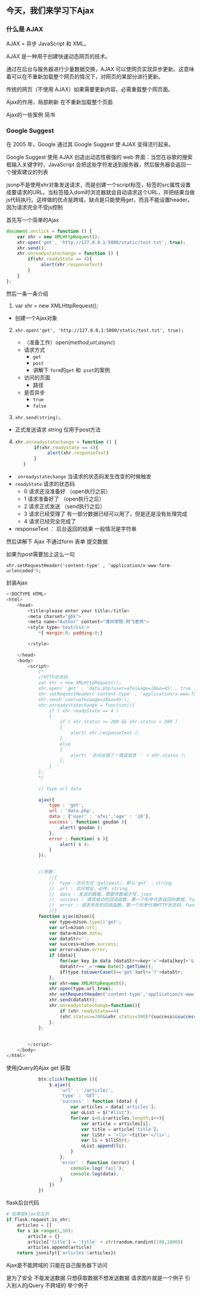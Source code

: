 ## 今天，我们来学习下Ajax



### 什么是 AJAX 

AJAX = 异步 JavaScript 和 XML。

AJAX 是一种用于创建快速动态网页的技术。

通过在后台与服务器进行少量数据交换，AJAX 可以使网页实现异步更新。这意味着可以在不重新加载整个网页的情况下，对网页的某部分进行更新。

传统的网页（不使用 AJAX）如果需要更新内容，必需重载整个网页面。

Ajax的作用，局部刷新 在不重新加载整个页面 

Ajax的一些案例 简书

### Google Suggest

在 2005 年，Google 通过其 Google Suggest 使 AJAX 变得流行起来。

Google Suggest 使用 AJAX 创造出动态性极强的 web 界面：当您在谷歌的搜索框输入关键字时，JavaScript 会把这些字符发送到服务器，然后服务器会返回一个搜索建议的列表



jsonp不是使用xhr对象发送请求，而是创建一个script标签，标签的src属性设置成要请求的URL。当标签插入dom时浏览器就会自动请求这个URL，并把结果当做js代码执行。这样做的优点是跨域，缺点是只能使用get，而且不能设置header。因为请求完全不受js控制



首先写一个简单的Ajax

```javascript
document.onclick = function () {
    var xhr = new XMLHttpRequest();
    xhr.open('get', 'http://127.0.0.1:5000/static/test.txt', true);
    xhr.send();
    xhr.onreadystatechange = function () {
        if(xhr.readyState == 4){
             alert(xhr.responseText)
        }
    }
};
```

然后一条一条介绍

1.  var xhr = new XMLHttpRequest();

   * 创建一个Ajax对象

2. `xhr.open('get', 'http://127.0.0.1:5000/static/test.txt', true);`

   *  （准备工作）open(*method*,*url*,*async*)
     * 请求方式
       * `get`
       * `post`
       * 讲解下 `form`的`get` 和` psot`的案例
     * 访问的页面
       * 路径
     * 是否异步
       * `true`
       * `false`

3.  `xhr.send(string);`

   * 正式发送请求 string 仅用于post方法

4.  ```javascript
    xhr.onreadystatechange = function () {
           if(xhr.readyState == 4){
                alert(xhr.responseText)
           }
       }
    ```

   * ` onreadystatechange`  当请求的状态码发生改变的时候触发
   * `readyState` 请求的状态码
     * 0   请求还没准备好 （open执行之前）
     * 1   请求准备好了 （open执行之后）
     * 2  请求正式发送  （send执行之后）
     * 3  请求已经受理了   有一部分数据已经可以用了，但是还是没有处理完成
     * 4 请求已经完全完成了
   * responseText  ： 后台返回的结果  一般情况是字符串


然后讲解下 Ajax  不通过form 表单  提交数据



如果为post需要加上这么一句

`xhr.setRequestHeader('content-type' , 'application/x-www-form-urlencoded');`







封装Ajax

```javascript
<!DOCTYPE HTML>
<html>
	<head>
		<title>please enter your title</title>
		<meta charset="gbk">
		<meta name="Author" content="潭州学院-阿飞老师">
		<style type='text/css'>
			*{ margin:0; padding:0;}

		</style>
		
	</head>
	<body>
		<script>
			/*
			//HTTP状态码
			var xhr = new XMLHttpRequest();
			xhr.open( 'get' , 'data.php?user=afei&age=18&o=45' , true );
			xhr.setRequestHeader('content-type' , 'application/x-www-form-urlencoded');
			xhr.send('user=afei&age=18&o=45');
			xhr.onreadystatechange = function(){
				if ( xhr.readyState == 4 )
				{
					if ( xhr.status >= 200 && xhr.status < 300 )
					{
						alert( xhr.responseText );
					}
					else
					{
						alert( '访问出错了！错误信息：' + xhr.status );
					};
				}
			};
			*/
			
			// type url data
			
			ajax({
				type : 'get',
				url : 'data.php',
				data : {'user' : 'afei','age' : '18'},
				success : function( goudan ){
					alert( goudan );
				},
				error : function( s ){
					alert( s );
				}
			});
			

			//参数：
				//{
				//	type :访问方式（get/post），默认'get' ，string 
				//	url : 访问地址，必传，string
				//	data : 发送的数据，需要传数据才写，json
				//	success : 请求成功的回调函数，第一个形参代表返回的数据，function
				//	error : 请求失败的回调函数，第一个形参代表HTTP状态码，function
				//}
			function ajax(mJson){
				var type=mJson.type||'get';
				var url=mJson.url;
				var data=mJson.data;
				var dataStr='';
				var success=mJson.success;
				var error=mJson.error;
				if (data){
					for(var key in data )dataStr+=key+'='+data[key]+'&';
					dataStr+='_='+new Date().getTime();
					if(type.toLowerCase()=='get')url+='?'+dataStr;
				};
				var xhr=new XMLHttpRequest();
				xhr.open(type,url,true);
				xhr.setRequestHeader('content-type','application/x-www-form-urlencoded');
				xhr.send(dataStr);
				xhr.onreadystatechange=function(){
					if (xhr.readyState==4)
					(xhr.status>=200&&xhr.status<300)?(success&&success(xhr.responseText)):(error&&error(xhr.status));
				};
			};
			
			
		</script>
	</body>
</html>

```



使用jQuery的Ajax  get 获取

```javascript
 			btn.click(function (){
                $.ajax({
                    'url' : '/article/',
                    'type' : 'GET',
                    'success' : function (data) {
                        var articles = data['articles'];
                        var oList = $("#list");
                        for(var i=0;i<articles.length;i++){
                            var article = articles[i];
                            var title = article['title'];
                            var liStr = '<li>'+title+'</li>';
                            var li = $(liStr);
                            oList.append(li);
                        }
                    },
                    'error' : function (error) {
                        console.log('fail');
                        console.log(data);
					}
                })
            })
```

flask后台代码

```python
# 如果是Ajax交互的
if flask.request.is_xhr:
    articles = []
    for x in range(1,10):
        article = {}
        article['title'] = 'title' + str(random.randint(100,1000))
        articles.append(article)
    return jsonify({'articles':articles})
```



Ajax是不能跨域的  只能在自己服务器下访问

是为了安全 不能发送数据  只想获取数据不想发送数据  请求图片就是一个例子  引入别人的jQuery 不跨域的 举个例子